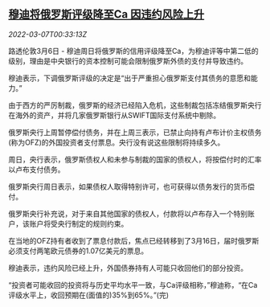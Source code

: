 <!--1646614863000-->
[穆迪将俄罗斯评级降至Ca 因违约风险上升](https://cn.reuters.com/article/moodys-russian-rating-0306-sun-idCNKBS2L401A)
------

<div><i>2022-03-07T00:33:13Z</i></div><p>路透伦敦3月6日 - 穆迪周日将俄罗斯的信用评级降至Ca，为穆迪评等中第二低的级别，理由是中央银行的资本控制可能会限制俄罗斯外债的支付并导致违约。</p><p>穆迪表示，下调俄罗斯评级的决定是“出于严重担心俄罗斯支付其债务的意愿和能力。”</p><p>由于西方的严厉制裁，俄罗斯的经济已经陷入危机，这些制裁包括冻结俄罗斯央行在海外的资产，并将几家俄罗斯银行从SWIFT国际支付系统中剔除。</p><p>俄罗斯央行上周暂停偿付债务，并在上周三表示，已禁止向持有卢布计价主权债务(称为OFZ)的外国投资者支付票息。央行没有说这些限制将持续多久。</p><p>周日，央行表示，俄罗斯债权人和未参与制裁的国家的债权人，将按偿付时的汇率以卢布支付债务。</p><p>俄罗斯央行周日表示，如果债权人取得特别许可，也可获得以债务发行的货币偿付。</p><p>俄罗斯央行补充说，对于来自其他国家的债权人，付款将以卢布存入一个特别账户，该账户将受央行制定的规则约束。</p><p>在当地的OFZ持有者收到了票息付款后，焦点已经转移到了3月16日，届时俄罗斯必须支付两笔欧元债券的1.07亿美元的票息。</p><p>穆迪表示，违约风险已经上升，外国债券持有人可能只收回他们的部分投资。</p><p>“投资者可能收回的投资将与历史平均水平一致，与Ca评级相称，”穆迪称，“在Ca评级水平上，收回预期在(面值的)35%到65%。”(完)</p>
